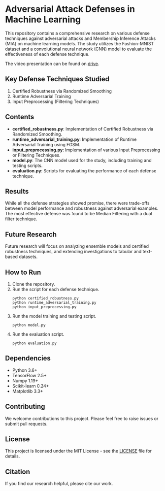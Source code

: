 # Adversarial Attack Defenses in Machine Learning

This repository contains a comprehensive research on various defense techniques against adversarial attacks and Membership Inference Attacks (MIA) on machine learning models. The study utilizes the Fashion-MNIST dataset and a convolutional neural network (CNN) model to evaluate the effectiveness of each defense technique. 

The video presentation can be found on [drive](https://drive.google.com/file/d/1tVLzJYMn-DYwJ1E2j3f7-iJgjmv2-NED/view?usp=share_link).

## Key Defense Techniques Studied
1. Certified Robustness via Randomized Smoothing
2. Runtime Adversarial Training
3. Input Preprocessing (Filtering Techniques)

## Contents
- **certified_robustness.py**: Implementation of Certified Robustness via Randomized Smoothing.
- **runtime_adversarial_training.py**: Implementation of Runtime Adversarial Training using FGSM.
- **input_preprocessing.py**: Implementation of various Input Preprocessing or Filtering Techniques.
- **model.py**: The CNN model used for the study, including training and testing scripts.
- **evaluation.py**: Scripts for evaluating the performance of each defense technique.

## Results
While all the defense strategies showed promise, there were trade-offs between model performance and robustness against adversarial examples. The most effective defense was found to be Median Filtering with a dual filter technique.

## Future Research
Future research will focus on analyzing ensemble models and certified robustness techniques, and extending investigations to tabular and text-based datasets.

## How to Run
1. Clone the repository.
2. Run the script for each defense technique.
   ```
   python certified_robustness.py
   python runtime_adversarial_training.py
   python input_preprocessing.py
   ```
3. Run the model training and testing script.
   ```
   python model.py
   ```
4. Run the evaluation script.
   ```
   python evaluation.py
   ```

## Dependencies
- Python 3.6+
- TensorFlow 2.5+
- Numpy 1.19+
- Scikit-learn 0.24+
- Matplotlib 3.3+

## Contributing
We welcome contributions to this project. Please feel free to raise issues or submit pull requests.

## License
This project is licensed under the MIT License - see the [LICENSE](LICENSE) file for details.

## Citation
If you find our research helpful, please cite our work.

